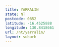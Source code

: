 ```yaml
---
title: YARRALIN
state: NT
postcode: 0852
latitude: -16.4525888
longitude: 130.8418661
url: /nt/yarralin/
layout: suburb
---
```

